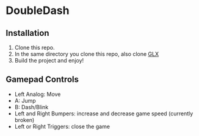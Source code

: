 # DoubleDash

## Installation

1. Clone this repo.
2. In the same directory you clone this repo, also clone [GLX](https://github.com/golf1052/GLX)
3. Build the project and enjoy!

## Gamepad Controls
- Left Analog: Move
- A: Jump
- B: Dash/Blink
- Left and Right Bumpers: increase and decrease game speed (currently broken)
- Left or Right Triggers: close the game
